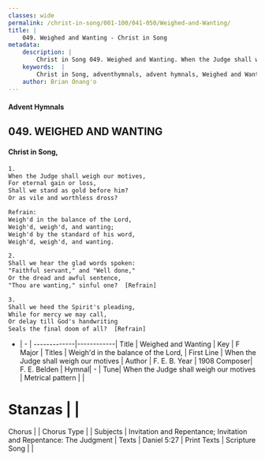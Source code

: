 ```yaml
---
classes: wide
permalink: /christ-in-song/001-100/041-050/Weighed-and-Wanting/
title: |
    049. Weighed and Wanting - Christ in Song
metadata:
    description: |
        Christ in Song 049. Weighed and Wanting. When the Judge shall weigh our motives, For eternal gain or loss, Shall we stand as gold before him? Or as vile and worthless dross? 
    keywords:  |
        Christ in Song, adventhymnals, advent hymnals, Weighed and Wanting, When the Judge shall weigh our motives. Weigh'd in the balance of the Lord,
    author: Brian Onang'o
---
```


#### Advent Hymnals
## 049. WEIGHED AND WANTING
####  Christ in Song,

```txt
1.
When the Judge shall weigh our motives,
For eternal gain or loss,
Shall we stand as gold before him?
Or as vile and worthless dross?

Refrain:
Weigh'd in the balance of the Lord,
Weigh'd, weigh'd, and wanting;
Weigh'd by the standard of his word,
Weigh'd, weigh'd, and wanting.

2.
Shall we hear the glad words spoken:
"Faithful servant," and "Well done,"
Or the dread and awful sentence,
"Thou are wanting," sinful one?  [Refrain]

3.
Shall we heed the Spirit's pleading,
While for mercy we may call,
Or delay till God's handwriting
Seals the final doom of all?  [Refrain]

```

- |   -  |
-------------|------------|
Title | Weighed and Wanting |
Key | F Major |
Titles | Weigh'd in the balance of the Lord, |
First Line | When the Judge shall weigh our motives |
Author | F. E. B.
Year | 1908
Composer| F. E. Belden |
Hymnal|  - |
Tune| When the Judge shall weigh our motives |
Metrical pattern | |
# Stanzas |  |
Chorus |  |
Chorus Type |  |
Subjects | Invitation and Repentance; Invitation and Repentance: The Judgment |
Texts | Daniel 5:27 |
Print Texts | 
Scripture Song |  |
    
